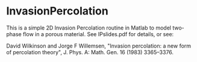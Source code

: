 # InvasionPercolation
This is a simple 2D Invasion Percolation routine in Matlab to model two-phase flow in a porous material. See IPslides.pdf for details, or see:

David Wilkinson and Jorge F Willemsen, "Invasion percolation: a new form of percolation theory", J. Phys. A: Math. Gen. 16 (1983) 3365–3376.
